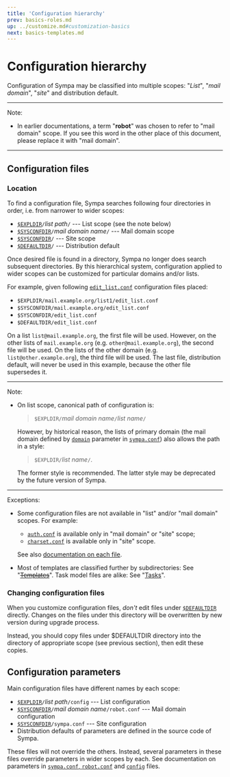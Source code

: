 ```yaml
---
title: 'Configuration hierarchy'
prev: basics-roles.md
up: ../customize.md#customization-basics
next: basics-templates.md
---
```


Configuration hierarchy
=======================

Configuration of Sympa may be classified into multiple scopes:
"_List_", "_mail domain_", "_site_" and distribution default.

----
Note:

  * In earlier documentations, a term "**robot**" was chosen to refer to
    "mail domain" scope.  If you see this word in the other place of this
    document, please replace it with "mail domain".

----

Configuration files
-------------------

### Location

To find a configuration file, Sympa searches following four directories in
order, i.e. from narrower to wider scopes:

  - [``$EXPLDIR``](../layout.md#expldir)`/`*list path*`/`
    --- List scope (see the note below)
  - [``$SYSCONFDIR``](../layout.md#sysconfdir)`/`*mail domain name*`/`
    --- Mail domain scope
  - [``$SYSCONFDIR``](../layout.md#sysconfdir)`/`
    --- Site scope
  - [``$DEFAULTDIR``](../layout.md#defaultdir)`/`
    --- Distribution default

Once desired file is found in a directory, Sympa no longer does search
subsequent directories.  By this hierarchical system, configuration applied
to wider scopes can be customized for particular domains and/or lists.

For example, given following [`edit_list.conf`](../man/edit_list.conf.5.md)
configuration files placed:

  - `$EXPLDIR/mail.example.org/list1/edit_list.conf`
  - `$SYSCONFDIR/mail.example.org/edit_list.conf`
  - `$SYSCONFDIR/edit_list.conf`
  - `$DEFAULTDIR/edit_list.conf`

On a list `list@mail.example.org`, the first file will be used.
However, on the other lists of `mail.example.org` (e.g.
`other@mail.example.org`), the second file will be used.
On the lists of the other domain (e.g. `list@other.example.org`), the third
file will be used.
The last file, distribution default, will never be used in this example,
because the other file supersedes it.

----
Note:

  * On list scope, canonical path of configuration is:
    > `$EXPLDIR/`*mail domain name*`/`*list name*`/`

    However, by historical reason, the lists of primary domain (the mail
    domain defined by [`domain`](../man/sympa.conf.5.md#domain) parameter in
    [``sympa.conf``](../layout.md#config)) also allows the path in a style:
    > `$EXPLDIR/`*list name*`/`.

    The former style is recommended.  The latter style may be deprecated
    by the future version of Sympa.

----

Exceptions:

  - Some configuration files are not available in "list" and/or "mail domain"
    scopes.  For example:

      - [`auth.conf`](../man/auth.conf.5.md) is available only in
        "mail domain" or "site" scope;
      - [`charset.conf`](../man/charset.conf.5.md) is available only in "site"
        scope.

    See also
    [documentation on each file](../man/sympa_toc.1.md#configuration-files).

  - Most of templates are classified further by subdirectories: See
    "~~[Templates](basics-templates.md)~~".  Task model files are alike: See
    "[Tasks](basics-tasks.md)".

### Changing configuration files

When you customize configuration files, *don't* edit files under
[``$DEFAULTDIR``](../layout.md#defaultdir) directly. Changes on the files
under this directory will be overwritten by new version during upgrade
process.

Instead, you should copy files under $DEFAULTDIR directory into the directory
of appropriate scope (see previous section), then edit these copies.

Configuration parameters
------------------------

Main configuration files have different names by each scope:

  - [``$EXPLDIR``](../layout.md#expldir)`/`*list path*`/config`
    --- List configuration
  - [``$SYSCONFDIR``](../layout.md#sysconfdir)`/`*mail domain name*`/robot.conf`
    --- Mail domain configuration
  - [``$SYSCONFDIR``](../layout.md#sysconfdir)`/sympa.conf`
    --- Site configuration
  - Distribution defaults of parameters are defined in the source code of
    Sympa.

These files will not override the others.  Instead, several parameters in
these files override parameters in wider scopes by each.  See documentation on
parameters in [`sympa.conf`, `robot.conf`](../man/sympa.conf.5.md) and
[`config`](../man/list_config.5.md) files.

